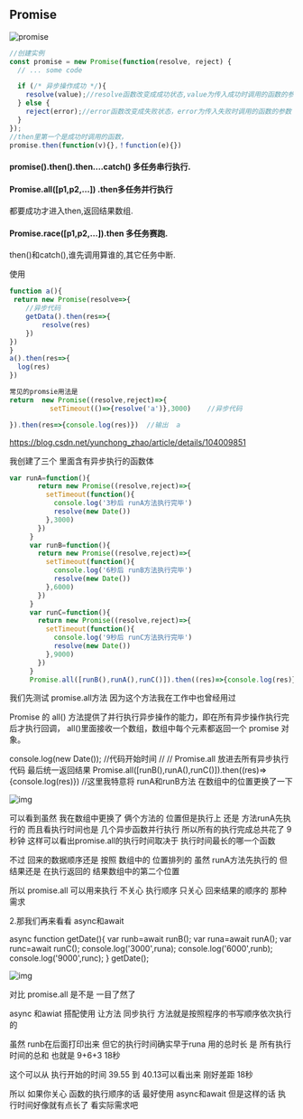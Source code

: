 ## Promise

![promise](https://www.liaoxuefeng.com/files/attachments/1027242914217888/l)

~~~js
//创建实例
const promise = new Promise(function(resolve, reject) {
  // ... some code

  if (/* 异步操作成功 */){
    resolve(value);//resolve函数改变成成功状态,value为传入成功时调用的函数的参数
  } else {
    reject(error);//error函数改变成失败状态，error为传入失败时调用的函数的参数
  }
});
//then里第一个是成功时调用的函数，
promise.then(function(v){},！function(e){})

~~~



#### promise().then().then....catch() 多任务串行执行.

#### Promise.all([p1,p2,...]) .then多任务并行执行

都要成功才进入then,返回结果数组.

#### Promise.race([p1,p2,...]).then 多任务赛跑.

then()和catch(),谁先调用算谁的,其它任务中断.



使用

~~~js
function a(){
 return new Promise(resolve=>{
	//异步代码	
	getData().then(res=>{
		resolve(res)
	})
})
}
a().then(res=>{
  log(res)
})


~~~

~~~js
常见的promsie用法是
return  new Promise((resolve,reject)=>{
          setTimeout(()=>{resolve('a')},3000)    //异步代码

}).then(res=>{console.log(res)})  //输出  a
~~~

https://blog.csdn.net/yunchong_zhao/article/details/104009851

我创建了三个 里面含有异步执行的函数体

~~~js
var runA=function(){
       return new Promise((resolve,reject)=>{
         setTimeout(function(){
           console.log('3秒后 runA方法执行完毕')
           resolve(new Date())
         },3000)
       })
     }
     var runB=function(){
       return new Promise((resolve,reject)=>{
         setTimeout(function(){
           console.log('6秒后 runB方法执行完毕')
           resolve(new Date())
         },6000)
       })
     }
     var runC=function(){
       return new Promise((resolve,reject)=>{
         setTimeout(function(){
           console.log('9秒后 runC方法执行完毕')
           resolve(new Date())
         },9000)
       })
     }
     Promise.all([runB(),runA(),runC()]).then((res)=>{console.log(res)}) 
~~~



我们先测试 promise.all方法  因为这个方法我在工作中也曾经用过

Promise 的 all() 方法提供了并行执行异步操作的能力，即在所有异步操作执行完后才执行回调， all()里面接收一个数组，数组中每个元素都返回一个 promise 对象。

console.log(new Date());  //代码开始时间
     // // Promise.all 放进去所有异步执行代码 最后统一返回结果
Promise.all([runB(),runA(),runC()]).then((res)=>{console.log(res)}) //这里我特意将 runA和runB方法 在数组中的位置更换了一下

![img](https://img-blog.csdnimg.cn/20200116193318813.png?x-oss-process=image/watermark,type_ZmFuZ3poZW5naGVpdGk,shadow_10,text_aHR0cHM6Ly9ibG9nLmNzZG4ubmV0L3l1bmNob25nX3poYW8=,size_16,color_FFFFFF,t_70)

可以看到虽然 我在数组中更换了 俩个方法的 位置但是执行上 还是 方法runA先执行的 而且看执行时间也是 几个异步函数并行执行 所以所有的执行完成总共花了 9秒钟 这样可以看出promise.all的执行时间取决于 执行时间最长的哪一个函数

不过 回来的数据顺序还是 按照 数组中的 位置排列的 虽然 runA方法先执行的 但结果还是 在执行返回的 结果数组中的第二个位置

所以 promise.all 可以用来执行 不关心 执行顺序 只关心 回来结果的顺序的 那种需求

2.那我们再来看看 async和await

async function getDate(){
       var runb=await runB();
       var runa=await runA();
       var runc=await runC();
       console.log('3000',runa);
       console.log('6000',runb);
       console.log('9000',runc);
     }
     getDate();

![img](https://img-blog.csdnimg.cn/20200116194120907.png?x-oss-process=image/watermark,type_ZmFuZ3poZW5naGVpdGk,shadow_10,text_aHR0cHM6Ly9ibG9nLmNzZG4ubmV0L3l1bmNob25nX3poYW8=,size_16,color_FFFFFF,t_70)

对比 promise.all 是不是 一目了然了 

async 和awiat 搭配使用 让方法 同步执行 方法就是按照程序的书写顺序依次执行的

虽然 runb在后面打印出来 但它的执行时间确实早于runa 用的总时长 是 所有执行时间的总和 也就是 9+6+3 18秒

这个可以从 执行开始的时间 39.55 到 40.13可以看出来 刚好差距 18秒

所以 如果你关心 函数的执行顺序的话 最好使用 async和await  但是这样的话 执行时间好像就有点长了 看实际需求吧

